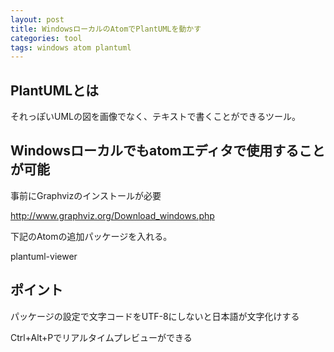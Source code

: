 ```yaml
---
layout: post
title: WindowsローカルのAtomでPlantUMLを動かす
categories: tool
tags: windows atom plantuml
---
```


## PlantUMLとは

それっぽいUMLの図を画像でなく、テキストで書くことができるツール。


## Windowsローカルでもatomエディタで使用することが可能

事前にGraphvizのインストールが必要

http://www.graphviz.org/Download_windows.php

下記のAtomの追加パッケージを入れる。

plantuml-viewer

## ポイント

パッケージの設定で文字コードをUTF-8にしないと日本語が文字化けする

Ctrl+Alt+Pでリアルタイムプレビューができる







